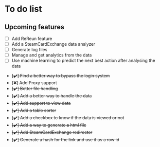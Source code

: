 # To do list

## Upcoming features

- [ ] Add ReReun feature
- [ ] Add a SteamCardExchange data analyzer
- [ ] Generate log files
- [ ] Manage and get analytics from the data
- [ ] Use machine learning to predict the next best action after analysing the data

- <s>[✔️] Find a better way to bypass the login system</s>
- <s>[❌] Add Proxy support</s>
- <s>[✔️] Better file handling</s>
- <s>[✔️] Add a better way to handle the data</s>
- <s>[✔️] Add support to view data </s>
- <s>[✔️] Add a table sorter </s>
- <s>[✔️] Add a checkbox to know if the data is viewed or not</s>
- <s>[✔️] Add a way to generate a html file</s>
- <s>[✔️] Add SteamCardExchange redirector </s>
- <s> [✔️] Generate a hash for the link and use it as a row id </s>
